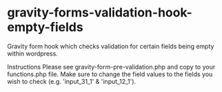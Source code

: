 # gravity-forms-validation-hook-empty-fields
Gravity form hook which checks validation for certain fields being empty within wordpress. 

Instructions
Please see gravity-form-pre-validation.php and copy to your functions.php file. Make sure to change the field values to the fields you wish to check (e.g. 'input_31_1' & 'input_12_1').
